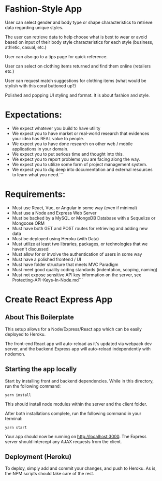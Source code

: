 # Fashion-Style App

User can select gender and body type or shape characteristics to retrieve data regarding unique styles.

The user can retrieve data to help choose what is best to wear or avoid based on input of their body style characteristics for each style (business, athletic, casual, etc.)

User can also go to a tips page for quick reference.

User can select on clothing items returned and find them online (retailers etc.)

User can request match suggestions for clothing items (what would be stylish with this coral buttoned up?)

Polished and popping UI styling and format. It is about fashion and style.

# Expectations:
- We expect whatever you build to have utility
- We expect you to have market or real-world research that evidences your idea has REAL value to people. 
- We expect you to have done research on other web / mobile applications in your domain. 
- We expect you to put serious time and thought into this. 
- We expect you to report problems you are facing along the way.
- We expect you to utilize some form of project management system.
- We expect you to dig deep into documentation and external resources to learn what you need.```

# Requirements:
- Must use React, Vue, or Angular in some way (even if minimal)
- Must use a Node and Express Web Server
- Must be backed by a MySQL or MongoDB Database with a Sequelize or Mongoose ORM
- Must have both GET and POST routes for retrieving and adding new data
- Must be deployed using Heroku (with Data)
- Must utilize at least two libraries, packages, or technologies that we haven't discussed
- Must allow for or involve the authentication of users in some way
- Must have a polished frontend / UI
- Must have folder structure that meets MVC Paradigm
- Must meet good quality coding standards (indentation, scoping, naming)
- Must not expose sensitive API key information on the server, see Protecting-API-Keys-In-Node.md```

# Create React Express App

## About This Boilerplate

This setup allows for a Node/Express/React app which can be easily deployed to Heroku.

The front-end React app will auto-reload as it's updated via webpack dev server, and the backend Express app will auto-reload independently with nodemon.

## Starting the app locally

Start by installing front and backend dependencies. While in this directory, run the following command:

```
yarn install
```

This should install node modules within the server and the client folder.

After both installations complete, run the following command in your terminal:

```
yarn start
```

Your app should now be running on <http://localhost:3000>. The Express server should intercept any AJAX requests from the client.

## Deployment (Heroku)

To deploy, simply add and commit your changes, and push to Heroku. As is, the NPM scripts should take care of the rest.

